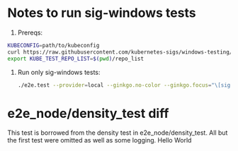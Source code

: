 # Notes to run sig-windows tests

1. Prereqs:

```bash
KUBECONFIG=path/to/kubeconfig
curl https://raw.githubusercontent.com/kubernetes-sigs/windows-testing/master/images/image-repo-list -o repo_list
export KUBE_TEST_REPO_LIST=$(pwd)/repo_list
```

1. Run only sig-windows tests:

    ```bash
    ./e2e.test --provider=local --ginkgo.no-color --ginkgo.focus="\[sig-windows\]|\[Feature:Windows\]" --node-os-distro="windows"
    ```


# e2e_node/density_test diff

This test is borrowed from the density test in e2e_node/density_test. All but the first test were omitted as well as some logging.
Hello World
